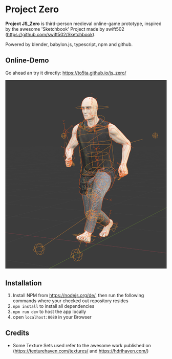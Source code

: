 # Project Zero

**Project JS_Zero** is third-person medieval online-game prototype, inspired by the awesome 'Sketchbook' Project made by swift502 (https://github.com/swift502/Sketchbook).

Powered by blender, babylon.js, typescript, npm and github.

## Online-Demo

Go ahead an try it directly: https://to5ta.github.io/js_zero/



![Promo](promo2.PNG)

## Installation

1. Install NPM from https://nodejs.org/de/, then run the following commands where your checked out repository resides 
2. `npm install` to install all dependencies
3. `npm run dev` to host the app locally
4. open `localhost:8080` in your Browser

## Credits

* Some Texture Sets used refer to the awesome work published on (https://texturehaven.com/textures/ and https://hdrihaven.com/)